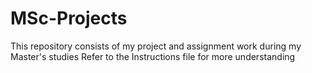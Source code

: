 # MSc-Projects
This repository consists of my project and assignment work during my Master's studies
Refer to the Instructions file for more understanding
